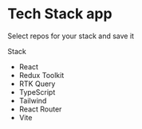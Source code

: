 # Tech Stack app

Select repos for your stack and save it

Stack

- React
- Redux Toolkit
- RTK Query
- TypeScript
- Tailwind
- React Router
- Vite
